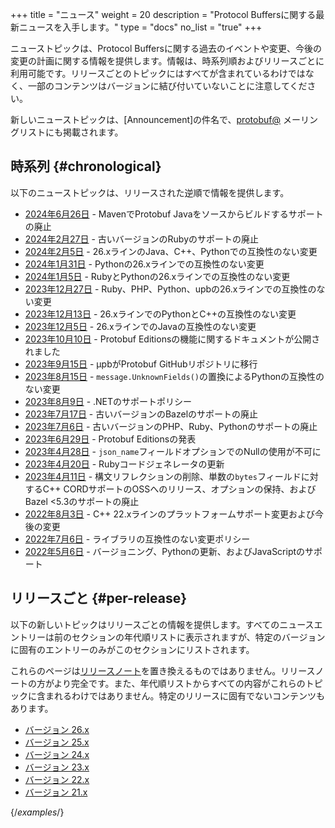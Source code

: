 +++
title = "ニュース"
weight = 20
description = "Protocol Buffersに関する最新ニュースを入手します。"
type = "docs"
no_list = "true"
+++

ニューストピックは、Protocol Buffersに関する過去のイベントや変更、今後の変更の計画に関する情報を提供します。情報は、時系列順およびリリースごとに利用可能です。リリースごとのトピックにはすべてが含まれているわけではなく、一部のコンテンツはバージョンに結び付いていないことに注意してください。

新しいニューストピックは、\[Announcement\]の件名で、[protobuf@](https://groups.google.com/g/protobuf) メーリングリストにも掲載されます。

## 時系列 {#chronological}

以下のニューストピックは、リリースされた逆順で情報を提供します。

*   [2024年6月26日](/news/2024-06-26) - MavenでProtobuf Javaをソースからビルドするサポートの廃止
*   [2024年2月27日](/news/2024-02-27) - 古いバージョンのRubyのサポートの廃止
*   [2024年2月5日](/news/2024-02-05) - 26.xラインのJava、C++、Pythonでの互換性のない変更
*   [2024年1月31日](/news/2024-01-31) - Pythonの26.xラインでの互換性のない変更
*   [2024年1月5日](/news/2024-01-05) - RubyとPythonの26.xラインでの互換性のない変更
*   [2023年12月27日](/news/2023-12-27) - Ruby、PHP、Python、upbの26.xラインでの互換性のない変更
*   [2023年12月13日](/news/2023-12-13) - 26.xラインでのPythonとC++の互換性のない変更
*   [2023年12月5日](/news/2023-12-05) - 26.xラインでのJavaの互換性のない変更
*   [2023年10月10日](/news/2023-10-10) - Protobuf Editionsの機能に関するドキュメントが公開されました
*   [2023年9月15日](/news/2023-09-15) - μpbがProtobuf GitHubリポジトリに移行
*   [2023年8月15日](/news/2023-08-15) - `message.UnknownFields()`の置換によるPythonの互換性のない変更
*   [2023年8月9日](/news/2023-08-09) - .NETのサポートポリシー
*   [2023年7月17日](/news/2023-07-17) - 古いバージョンのBazelのサポートの廃止
*   [2023年7月6日](/news/2023-07-06) - 古いバージョンのPHP、Ruby、Pythonのサポートの廃止
*   [2023年6月29日](/news/2023-06-29) - Protobuf Editionsの発表
*   [2023年4月28日](/news/2023-04-28) - `json_name`フィールドオプションでのNullの使用が不可に
*   [2023年4月20日](/news/2023-04-20) - Rubyコードジェネレータの更新
*   [2023年4月11日](/news/2023-04-11) - 構文リフレクションの削除、単数の`bytes`フィールドに対するC++ CORDサポートのOSSへのリリース、オプションの保持、およびBazel <5.3のサポートの廃止
*   [2022年8月3日](/news/2022-08-03) - C++ 22.xラインのプラットフォームサポート変更および今後の変更
*   [2022年7月6日](/news/2022-07-06) - ライブラリの互換性のない変更ポリシー
*   [2022年5月6日](/news/2022-05-06) - バージョニング、Pythonの更新、およびJavaScriptのサポート

## リリースごと {#per-release}

以下の新しいトピックはリリースごとの情報を提供します。すべてのニュースエントリーは前のセクションの年代順リストに表示されますが、特定のバージョンに固有のエントリーのみがこのセクションにリストされます。

これらのページは[リリースノート](https://github.com/protocolbuffers/protobuf/releases)を置き換えるものではありません。リリースノートの方がより完全です。また、年代順リストからすべての内容がこれらのトピックに含まれるわけではありません。特定のリリースに固有でないコンテンツもあります。

- [バージョン 26.x](/news/v26)
- [バージョン 25.x](/news/v25)
- [バージョン 24.x](/news/v24)
- [バージョン 23.x](/news/v23)
- [バージョン 22.x](/news/v22)
- [バージョン 21.x](/news/v21) 

{/*examples*/}
